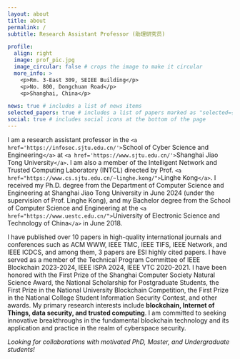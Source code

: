 ```yaml
---
layout: about
title: about
permalink: /
subtitle: Research Assistant Professor (助理研究员)

profile:
  align: right
  image: prof_pic.jpg
  image_circular: false # crops the image to make it circular
  more_info: >
    <p>Rm. 3-East 309, SEIEE Building</p>
    <p>No. 800, Dongchuan Road</p>
    <p>Shanghai, China</p>

news: true # includes a list of news items
selected_papers: true # includes a list of papers marked as "selected={true}"
social: true # includes social icons at the bottom of the page
---
```

I am a research assistant professor in the `<a href='https://infosec.sjtu.edu.cn/'>`School of Cyber Science and Engineering`</a>` at `<a href='https://www.sjtu.edu.cn/'>`Shanghai Jiao Tong University`</a>`. I am also a member of the Intelligent Network and Trusted Computing Laboratory (INTCL) directed by Prof. `<a href="https://www.cs.sjtu.edu.cn/~linghe.kong/">`Linghe Kong`</a>`. I received my Ph.D. degree from the Department of Computer Science and Engineering at Shanghai Jiao Tong University in June 2024 (under the supervision of Prof. Linghe Kong), and my Bachelor degree from the School of Computer Science and Engineering at the `<a href="https://www.uestc.edu.cn/">`University of Electronic Science and Technology of China`</a>` in June 2018.

I have published over 10 papers in high-quality international journals and conferences such as ACM WWW, IEEE TMC, IEEE TIFS, IEEE Network, and IEEE ICDCS, and among them, 3 papers are ESI highly cited papers. I have served as a member of the Technical Program Committee of IEEE Blockchain 2023-2024, IEEE ISPA 2024, IEEE VTC 2020-2021. I have been honored with the First Prize of the Shanghai Computer Society Natural Science Award, the National Scholarship for Postgraduate Students, the First Prize in the National University Blockchain Competition, the First Prize in the National College Student Information Security Contest, and other awards. My primary research interests include **blockchain, Internet of Things, data security, and trusted computing**. I am committed to seeking innovative breakthroughs in the fundamental blockchain technology and its application and practice in the realm of cyberspace security.

*Looking for collaborations with motivated PhD, Master, and Undergraduate students!*
